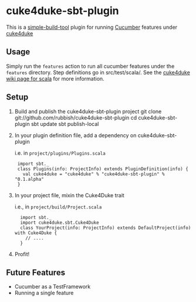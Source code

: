cuke4duke-sbt-plugin
==========

This is a [simple-build-tool](http://simple-build-tool.googlecode.com/) plugin for running [Cucumber](http://cukes.info) features under [cuke4duke](http://github.com/aslakhellesoy/cuke4duke)

## Usage ##
Simply run the `features` action to run all cucumber features under the `features` directory. Step definitions go in src/test/scala/. See the [cuke4duke wiki page for scala](http://wiki.github.com/aslakhellesoy/cuke4duke/scala) for more information.

## Setup ##

1. Build and publish the cuke4duke-sbt-plugin project
       git clone git://github.com/rubbish/cuke4duke-sbt-plugin
       cd cuke4duke-sbt-plugin
       sbt update
       sbt publish-local

1. In your plugin definition file, add a dependency on cuke4duke-sbt-plugin

    i.e. in `project/plugins/Plugins.scala`

        import sbt._
        class Plugins(info: ProjectInfo) extends PluginDefinition(info) {
          val cuke4duke = "cuke4duke" % "cuke4duke-sbt-plugin" % "0.1.alpha"
        }

2. In your project file, mixin the Cuke4Duke trait

    i.e., in `project/build/Project.scala`

         import sbt._
         import cuke4duke.sbt.Cuke4Duke
         class YourProject(info: ProjectInfo) extends DefaultProject(info) with Cuke4Duke {
           // ....
         }

3. Profit!

## Future Features ##
 * Cucumber as a TestFramework
 * Running a single feature
